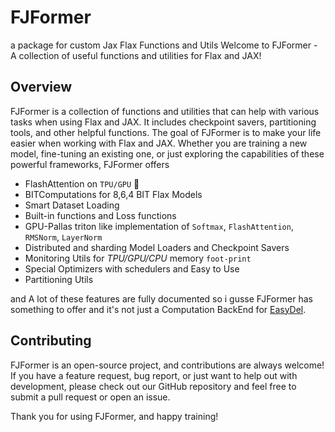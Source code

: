# FJFormer

a package for custom Jax Flax Functions and Utils
Welcome to FJFormer - A collection of useful functions and utilities for Flax and JAX!

## Overview

FJFormer is a collection of functions and utilities that can help with various tasks when using Flax and JAX. It
includes
checkpoint savers, partitioning tools, and other helpful functions.
The goal of FJFormer is to make your life easier when working with Flax and JAX. Whether you are training a new model,
fine-tuning an existing one, or just exploring the capabilities of these powerful frameworks, FJFormer offers

- FlashAttention on `TPU/GPU` 🧬
- BITComputations for 8,6,4 BIT Flax Models
- Smart Dataset Loading
- Built-in functions and Loss functions
- GPU-Pallas triton like implementation of `Softmax`, `FlashAttention`, `RMSNorm`, `LayerNorm`
- Distributed and sharding Model Loaders and Checkpoint Savers
- Monitoring Utils for *TPU/GPU/CPU* memory `foot-print`
- Special Optimizers with schedulers and Easy to Use
- Partitioning Utils

and A lot of these features are fully documented so i gusse FJFormer has something
to offer and it's not just a Computation BackEnd for [EasyDel](https://github.com/erfanzar/EasyDel).

## Contributing

FJFormer is an open-source project, and contributions are always welcome! If you have a feature request, bug report, or
just want to help out with development, please check out our GitHub repository and feel free to submit a pull request or
open an issue.

Thank you for using FJFormer, and happy training!

